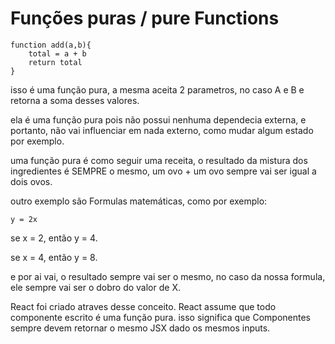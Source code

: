 # Funções puras / pure Functions

```
function add(a,b){
    total = a + b
    return total
}
```
isso é uma função pura, a mesma aceita 2 parametros, no caso A e B e retorna a soma desses valores. 

ela é uma função pura pois não possui nenhuma dependecia externa, e portanto, não vai influenciar em nada externo, como mudar algum estado por exemplo.

uma função pura é como seguir uma receita, o resultado da mistura dos ingredientes é SEMPRE o mesmo, um ovo + um ovo sempre vai ser igual a dois ovos. 

outro exemplo são Formulas matemáticas, como por exemplo:
```
y = 2x
```
se x = 2, então y = 4.

se x = 4, então y = 8.

e por ai vai, o resultado sempre vai ser o mesmo, no caso da nossa formula, ele sempre vai ser o dobro do valor de X.

React foi criado atraves desse conceito. React assume que todo componente escrito é uma função pura. isso significa que Componentes sempre devem retornar o mesmo JSX dado os mesmos inputs. 